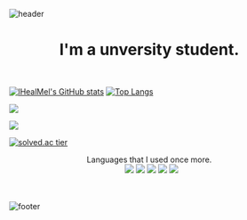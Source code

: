 ![header](https://capsule-render.vercel.app/api?type=Waving&color=gradient&height=300&section=header&text=lHealMel&fontSize=50)

<h1 align="center">I'm a unversity student.</h1>

<br>
           
[![lHealMel's GitHub stats](https://github-readme-stats.vercel.app/api?username=lHealMel&show_icons=true&theme=radical)](https://github.com/anuraghazra/github-readme-stats)
[![Top Langs](https://github-readme-stats.vercel.app/api/top-langs/?username=lHealMel&layout=compact&theme=radical)](https://github.com/anuraghazra/github-readme-stats)

<a href = "https://www.acmicpc.net/user/mtn2072"><img src="https://img.shields.io/badge/BOJ-000000?style=for-the-badge&logo=appveyor&logo=pinboard&logoColor=white&link=https://www.acmicpc.net/user/mtn2072"></a>

<a href = "https://lhealmel.github.io/"><img src="https://img.shields.io/badge/Homepage-000000?style=for-the-badge&logo=appveyor&logo=pinboard&logoColor=white&link=https://lhealmel.github.io/"></a>

[![solved.ac tier](http://mazassumnida.wtf/api/generate_badge?boj=mtn2072)](https://solved.ac/mtn2072)&nbsp;

<p align="center">
Languages that I used once more. 
           <br> &nbsp;
           <img src="https://img.shields.io/badge/Python-3766AB?style=flat-square&logo=Python&logoColor=white"></a>
           <img src="https://img.shields.io/badge/C-A8B9CC?style=flat-square&logo=C&logoColor=white"></a>
           <img src="https://img.shields.io/badge/Java-007396?style=flat-square&logo=Java&logoColor=white"></a>
           <img src="https://img.shields.io/badge/HTML-E34F26?style=flat-square&logo=HTML5&logoColor=white"></a>
           <img src="https://img.shields.io/badge/CSS-1572B6?style=flat-square&logo=CSS&logoColor=white"></a><br>
           <br><br>
</p>

![footer](https://capsule-render.vercel.app/api?type=Waving&color=gradient&height=200&section=footer&text=%20&fontSize=90)

